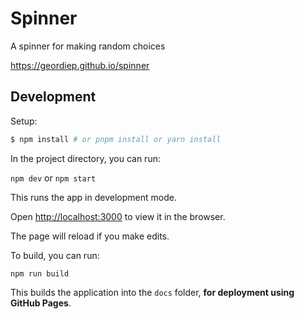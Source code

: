# Spinner

A spinner for making random choices

https://geordiep.github.io/spinner

## Development

Setup:

```bash
$ npm install # or pnpm install or yarn install
```

In the project directory, you can run:

`npm dev` or `npm start`

This runs the app in development mode.

Open [http://localhost:3000](http://localhost:3000) to view it in the browser.

The page will reload if you make edits.

To build, you can run:

`npm run build`

This builds the application into the `docs` folder, **for deployment using GitHub Pages**.
